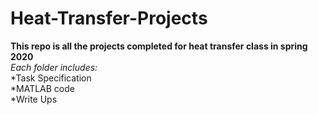 # Heat-Transfer-Projects
**This repo is all the projects completed for heat transfer class in spring 2020**<br />
*Each folder includes:*<br />
*Task Specification<br />
*MATLAB code<br />
*Write Ups<br />
